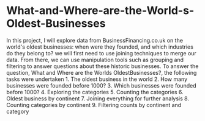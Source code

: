 # What-and-Where-are-the-World-s-Oldest-Businesses
In this project, I will explore data from BusinessFinancing.co.uk on the world's oldest businesses: when were they founded, and which industries do they belong to?
we will first need to use joining techniques to merge our data. From there, we can use manipulation tools such as grouping and filtering to answer questions about these historic businesses.
To answer the question, What and Where are the Worlds OldestBusinesses?, the following tasks were undertaken
    1. The oldest business in the world
    2. How many businesses were founded before 1000?
    3. Which businesses were founded before 1000?
    4. Exploring the categories
    5. Counting the categories
    6. Oldest business by continent
    7. Joining everything for further analysis
    8. Counting categories by continent
    9. Filtering counts by continent and category
